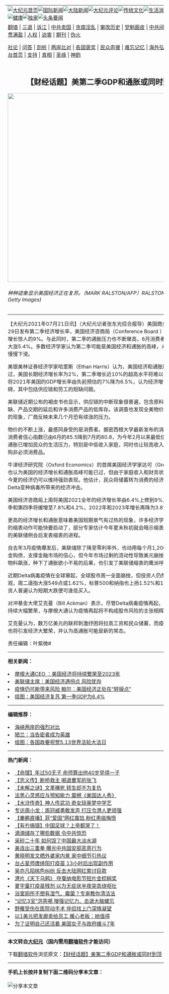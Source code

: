 <a name="1" id="1" target="_blank"></a><span id="1"></span>
<table align=center border="0"><tr><td colspan="2" VALIGN=TOP><a href="https://github.com/twoixt305/djy/blob/master/gb/nf1351518.md#1"><img src="https://raw.githubusercontent.com/twoixt305/www/master/t/djy/1.jpg" title="大纪元首页" alt="大纪元首页"></a><a href="https://github.com/twoixt305/djy/blob/master/gb/n24hr.md#1"><img src="https://raw.githubusercontent.com/twoixt305/www/master/t/djy/3.jpg" title="国际新闻" alt="国际新闻"></a><a href="https://github.com/twoixt305/djy/blob/master/gb/nsc413.md#1"><img src="https://raw.githubusercontent.com/twoixt305/www/master/t/djy/4.jpg" title="大陆新闻" alt="大陆新闻"></a><a href="https://github.com/twoixt305/djy/blob/master/gb/news392.md#1"><img src="https://raw.githubusercontent.com/twoixt305/www/master/t/djy/5.jpg" title="大纪元评论" alt="大纪元评论"></a><a href="https://github.com/twoixt305/djy/blob/master/gb/news2007.md#1"><img src="https://raw.githubusercontent.com/twoixt305/www/master/t/djy/6.jpg" title="传统文化" alt="传统文化"></a><a href="https://github.com/twoixt305/djy/blob/master/gb/news2008.md#1"><img src="https://raw.githubusercontent.com/twoixt305/www/master/t/djy/7.jpg" title="生活消费" alt="生活消费"></a><a href="https://github.com/twoixt305/djy/blob/master/gb/ncyule.md#1"><img src="https://raw.githubusercontent.com/twoixt305/www/master/t/djy/8.jpg" title="娱乐休闲" alt="娱乐休闲"></a><a href="https://github.com/twoixt305/djy/blob/master/gb/nsc1002.md#1"><img src="https://raw.githubusercontent.com/twoixt305/www/master/t/djy/9.jpg" title="健康" alt="健康"></a><a href="https://github.com/twoixt305/djy/blob/master/gb/nf6092.md#1"><img src="https://raw.githubusercontent.com/twoixt305/www/master/t/djy/10a.jpg" title="独家" alt="独家"></a><a href="https://github.com/twoixt305/djy/blob/master/gb/nf4514.md#1"><img src="https://raw.githubusercontent.com/twoixt305/www/master/t/djy/12a.jpg" title="头条要闻" alt="头条要闻"></a></td></tr>
<tr><td colspan="2" VALIGN=TOP><a target="_blank" href="https://github.com/twoixt305/www/blob/master/README.md?zsrh#1">翻墙</a> | <a target="_blank" href="https://github.com/twoixt305/djy/blob/master/gb/nf5657.md#1">三退</a> | <a target="_blank" href="https://github.com/twoixt305/djy/blob/master/gb/nf6124.md#1">诉江</a> | <a target="_blank" href="https://github.com/twoixt305/djy/blob/master/gb/nf1176117.md#1">中共卖国</a> | <a target="_blank" href="https://github.com/twoixt305/djy/blob/master/gb/nf5773.md#1">贪腐淫乱</a> | <a target="_blank" href="https://github.com/twoixt305/djy/blob/master/gb/nf1176115.md#1">窜改历史</a> | <a target="_blank" href="https://github.com/twoixt305/djy/blob/master/gb/nf1176107.md#1">党魁画皮</a> | <a target="_blank" href="https://github.com/twoixt305/djy/blob/master/gb/nf1320400.md#1">中共间谍</a> | <a target="_blank" href="https://github.com/twoixt305/djy/blob/master/gb/nf1176114.md#1">破坏传统</a> | <a target="_blank" href="https://github.com/twoixt305/ntdtv/blob/master/gb/prog447_1.md#1">恶贯满盈</a> | <a target="_blank" href="https://github.com/twoixt305/djy/blob/master/gb/ncid278.md#1">人权</a> | <a target="_blank" href="https://github.com/twoixt305/djy/blob/master/gb/nf1176111.md#1">迫害</a> | <a target="_blank" href="https://gitlab.com/szzdlab/mh-qikan/blob/master/README.md#1">期刊</a> | <a target="_blank" href="https://github.com/twoixt305/djy/blob/master/gb/nf5562.md#1">伪火</a></p><p><a target="_blank" href="https://github.com/twoixt305/djy/blob/master/gb/9p.md#1">社论</a> | <a target="_blank" href="https://github.com/twoixt305/djy/blob/master/gb/nf4378.md#1">问答</a> | <a target="_blank" href="https://github.com/twoixt305/djy/blob/master/gb/nf5792.md#1">剖析</a> | <a target="_blank" href="https://github.com/twoixt305/djy/blob/master/gb/nf5735.md#1">两岸比对</a> | <a target="_blank" href="https://github.com/twoixt305/djy/blob/master/gb/nf6119.md#1">各国褒奖</a> | <a target="_blank" href="https://github.com/twoixt305/djy/blob/master/gb/nf6120.md#1">民众声援</a> | <a target="_blank" href="https://github.com/twoixt305/djy/blob/master/gb/nf1188594.md#1">难忘记忆</a> | <a target="_blank" href="https://github.com/twoixt305/djy/blob/master/gb/nf3180.md#1">海外弘传</a> | <a target="_blank" href="https://github.com/twoixt305/djy/blob/master/gb/nf5410.md#1">万人上访</a> | <a target="_blank" href="https://github.com/twoixt305/www/blob/master/README.md?zsrh#1">平台首页</a> | <a target="_blank" href="https://github.com/twoixt305/djy/blob/master/gb/nf4386.md#1">支持</a> | <a target="_blank" href="https://github.com/twoixt305/djy/blob/master/gb/nf4389.md#1">真相</a> | <a target="_blank" href="https://github.com/twoixt305/djy/blob/master/gb/nf5790.md#1">圣缘</a> | <a target="_blank" href="https://github.com/twoixt305/djy/blob/master/gb/nf4786.md#1">神韵</a></td></tr>
<tr><td VALIGN=TOP width="626"><h2 align=center>【财经话题】美第二季GDP和通胀或同时到顶</h2>
<img width="600" src="https://i.epochtimes.com/assets/uploads/2021/07/id13066624-6.jpeg" />
<h6>种种迹象显示美国经济正在复苏。（MARK RALSTON/AFP）RALSTON/AFP via Getty Images)
</h6>
<hr>
	<p>【大纪元2021年07月21日讯】（大纪元记者张东光综合报导）美国商务部将于7月29日发布第二季经济增长率，<ahref="https://github.com/twoixt305/djy/blob/master/gb/tag/%E7%BE%8E%E5%9B%BD%E7%BB%8F%E6%B5%8E.md#1">美国经济</a>咨商局（Conference Board ）估计第二季可增长惊人的9%。与此同时，第二季的<ahref="https://github.com/twoixt305/djy/blob/master/gb/tag/%E9%80%9A%E8%83%80.md#1">通胀</a>压力也不断窜高，6月消费者物价指数同比大涨5.4%。多数经济学家认为第二季可能是美国经济和通胀的高峰，未来几个月将慢慢下滑。</p>
<p>美银美林证券经济学家哈里斯（Ethan Harris）认为，<ahref="https://github.com/twoixt305/djy/blob/master/gb/tag/%E7%BE%8E%E5%9B%BD%E7%BB%8F%E6%B5%8E.md#1">美国经济</a>和<ahref="https://github.com/twoixt305/djy/blob/master/gb/tag/%E9%80%9A%E8%83%80.md#1">通胀</a>压力高峰已过，美国长期经济增长率为2%，第二季增长近10%的超高水平将难以为继。他同时将2021年美国的GDP增长率由先前预估的7%降为6.5%，认为经济增长动能受到阻碍，其中包括供应链和劳工的短缺问题。</p>
<p>美联储近期公布的褐皮书也显示，供应链的中断现象很普遍，包含原料和劳工的短缺、产品交期的延后和许多消费产品的低库存。该调查也发现全美物价普遍高于往常的现象，厂商反映未来几个月恐有续涨的压力。</p>
<p>物价的不断上涨，最感同身受的是消费者。据密西根大学最新发布的消费报告，美国消费者信心指数已由6月的85.5降到7月的80.8，为今年2月以来最低位。该报告称，通胀已增加民众的生活压力，特别是中低收入家庭，同时也让较高收入的家庭延后采购非必须消费品。</p>
<p>牛津经济研究院（Oxford Economics）的首席美国经济学家达可（Gregory Daco）也认为美国的经济增长和通胀高峰可能已过，但由于家庭收入和财务状况持续改善，今夏的经济仍可以维持强劲表现。他估计，民众将储蓄转为消费的经济拉升将可抵消Delta变种病毒所带来的经济冲击。</p>
<p>美国经济咨商局上周将美国2021全年的经济增长率由6.4%上修到9%，但预估第三季和第四季将缓增至7.8%和4.2%，2022年和2023年增长再降为3.8%和2.5%。</p>
<p>更高的经济增长和通胀意味着美国短期景气有过热的现象，许多经济学家估计美联储的缩表动作可能快要启动了，部分专家估计今年夏末秋初就会暗示缩表，最快于年底的美联储例会后发表缩表的进程。</p>
<p>自去年3月疫情爆发后，美联储除了降至零利率外，也动用每个月1,200亿美元的资金购债，支撑金融市场的信心，但今年市场过剩的流动性导致美元崩挫和各项主要原物料飙涨，种下了通胀欲小不易的后果，也引发了美联储缩表的鹰派呼声。</p>
<p>近期Delta病毒疫情在全球窜起，全球股市周一全面崩挫，但投资人仍然对后市表示乐观，周二道指大涨549点或1.62%，标普500和纳指也上扬1.52%和1.57%，反映投资人普遍认为短期大跌便可逢低买入。</p>
<p>对冲基金大佬艾克曼（Bill Ackman）表示，尽管Delta病毒疫情再起，美国经济仍然持续大幅繁荣，与摩根大通认为疫情再起将不构成股市风险的主张相辉映。</p>
<p>艾克曼认为，数万亿美元的联邦刺激纾困将拉高工资和民众储蓄，而疫苗的大量注射也将引发经济大繁荣，并认为高通胀可能是新的常态。</p>
<p>责任编辑：叶紫微#</p>
	
<hr>


<strong>相关新闻：</strong>
<li><a href="https://github.com/twoixt305/djy/blob/master/gb/21/4/7/n12865326.md#1">摩根大通CEO ：美国经济将持续繁荣至2023年</a></li>
<li><a href="https://github.com/twoixt305/djy/blob/master/gb/21/4/11/n12872822.md#1">美联储主席：美国经济遇拐点 风险犹存</a></li>
<li><a href="https://github.com/twoixt305/djy/blob/master/gb/21/4/12/n12874620.md#1">疫情仍可能带来风险 鲍尔：美国经济正处在“转捩点”</a></li>
<li><a href="https://github.com/twoixt305/djy/blob/master/gb/21/5/4/n12923439.md#1">组图：美国经济复苏 第一季GDP为6.4%</a></li>
<hr>


<strong>编辑推荐：</strong>
<li><a href="https://github.com/twoixt305/djy/blob/master/gb/8/12/18/n2367165.md?dfh#1" target="_blank">海峡两岸的强烈对比</a></li><li><a href="https://github.com/tsiac2612/djy/blob/master/gb/18/12/19/n10919284.md#1" target="_blank">陋兰：当告密者成为英雄</a></li><li><a href="https://github.com/tsiac2612/djy/blob/master/gb/19/5/8/n11242901.md#1" target="_blank">组图：各国政要祝贺5.13世界法轮大法日</a></li>
<hr>

<strong>热门新闻：</strong>
<li><a href="https://github.com/twoixt305/djy/blob/master/gb/21/7/7/n13073680.md#1">【命理】年过50无子 命师算出他40岁早得一子</a></li>
<li><a href="https://github.com/twoixt305/djy/blob/master/gb/21/7/8/n13077166.md#1">【忠义传】断桥救主 喝退曹军的张飞</a></li>
<li><a href="https://github.com/twoixt305/djy/blob/master/gb/21/7/15/n13091924.md#1">【未解之谜】文革横死 转生却不为复仇</a></li>
<li><a href="https://github.com/twoixt305/djy/blob/master/gb/21/7/15/n13090127.md#1">法男心灵感应与预知能力 震撼《美国达人秀》</a></li>
<li><a href="https://github.com/twoixt305/djy/blob/master/gb/21/6/28/n13054240.md#1">【水浒传奇】神人传武功 奇女琼英梦中学艺</a></li>
<li><a href="https://github.com/twoixt305/djy/blob/master/gb/21/7/20/n13102278.md#1">专访周小龙：周冠威勇敢发声 打压令港人更顽强</a></li>
<li><a href="https://github.com/twoixt305/djy/blob/master/gb/21/7/19/n13100156.md#1">【秦鹏直播】菲“爱国”网红露馅 粉红患癌悔悟</a></li>
<li><a href="https://github.com/twoixt305/djy/blob/master/gb/21/7/20/n13101161.md#1">【有冇搞错】中国足球？上帝都哭了！</a></li>
<li><a href="https://github.com/twoixt305/djy/blob/master/gb/21/7/18/n13097858.md#1">滴滴储存了哪些数据 令中共惊恐</a></li>
<li><a href="https://github.com/twoixt305/djy/blob/master/gb/21/7/19/n13100112.md#1">采砂二十年 如何毁了中国最大淡水湖</a></li>
<li><a href="https://github.com/twoixt305/djy/blob/master/gb/21/7/19/n13099856.md#1">美连出三重拳 曝光中共国安部恶意行为</a></li>
<li><a href="https://github.com/twoixt305/djy/blob/master/gb/21/7/18/n13097589.md#1">黄晓明发文晒外婆家内景 家中细节引热议</a></li>
<li><a href="https://github.com/twoixt305/djy/blob/master/gb/21/7/18/n13097793.md#1">台占星师唐绮阳打疫苗 13小时后出现副作用</a></li>
<li><a href="https://github.com/twoixt305/djy/blob/master/gb/21/7/19/n13099664.md#1">吴亦凡陷桃色纠纷 反击大陆网红索讨巨款</a></li>
<li><a href="https://github.com/twoixt305/djy/blob/master/gb/21/7/18/n13097378.md#1">港片《天下乌鸦》 夺戛纳电影节短片金棕榈奖</a></li>
<li><a href="https://github.com/twoixt305/djy/blob/master/gb/21/7/19/n13099205.md#1">夏宇童打疫苗残剂 以为无症状半夜突高烧呕吐</a></li>
<li><a href="https://github.com/twoixt305/djy/blob/master/gb/21/7/17/n13095928.md#1">浴室厕所不想有湿气、霉菌？专家教你清洁法</a></li>
<li><a href="https://github.com/twoixt305/djy/blob/master/gb/21/7/19/n13099742.md#1">“记忆3宝”泡茶喝 增强记忆力、击退大脑健忘</a></li>
<li><a href="https://github.com/twoixt305/djy/blob/master/gb/21/7/18/n13096604.md#1">野雁受伤在医院动手术 伴侣找上门深情凝望</a></li>
<li><a href="https://github.com/twoixt305/djy/blob/master/gb/21/7/18/n13096682.md#1">以1美元把发廊卖给员工 暖心老板：她值得</a></li>
<li><a href="https://github.com/twoixt305/djy/blob/master/gb/21/7/18/n13096480.md#1">为了证明自己还活着 美国女子与政府缠斗7年</a></li>
<hr>

<strong>本文转自<a href="https://www.epochtimes.com">大纪元</a>（国内需用<a href="https://github.com/twoixt305/www/blob/master/README.md#8">翻墙软件</a>才能访问）</strong><p>下载<a href="https://github.com/twoixt305/www/blob/master/README.md#8">翻墙软件</a>浏览原文：<a href="https://www.epochtimes.com/gb/21/7/21/n13103137.htm">【财经话题】美第二季GDP和通胀或同时到顶</a></p><hr>

<strong>手机上长按并复制下面二维码分享本文章：</strong><br><br><img src="https://chart.apis.google.com/chart?cht=qr&chs=240x240&choe=UTF-8&chld=M|2&chl=https://github.com/twoixt305/djy/blob/master/gb/21/7/21/n13103137.md%231" title="分享本文章"></td><td VALIGN=TOP><a href="https://github.com/twoixt305/djy/blob/master/gb/16/1/21/n4622075.md?dfh#1" target="_blank"><img src="https://raw.githubusercontent.com/twoixt305/djy/master/gb/300/wei-f1.jpg" title="中共的伪火骗局"  alt="中共的伪火骗局"></a><br><a href="https://github.com/twoixt305/www/blob/master/README.md?dfh#9" target="_blank"><img src="https://raw.githubusercontent.com/twoixt305/djy/master/gb/300/yong-h.jpg" title="永恒的见证"  alt="永恒的见证"></a><br><a href="https://github.com/twoixt305/djy/blob/master/gb/13/9/29/n3974789.md?dfh#1" target="_blank"><img src="https://raw.githubusercontent.com/twoixt305/djy/master/gb/300/shang-lnz.jpg" title="善良女子被中共投男牢"  alt="善良女子被中共投男牢"></a><br><a href="https://github.com/twoixt305/djy/blob/master/gb/16/3/16/n4663449.md?dfh#1" target="_blank"><img src="https://raw.githubusercontent.com/twoixt305/djy/master/gb/300/huo-z3.jpg" title="警卫目击活摘器官"  alt="警卫目击活摘器官"></a><br><a href="https://github.com/twoixt305/djy/blob/master/gb/16/8/7/n8177641.md?dfh#1" target="_blank"><img src="https://raw.githubusercontent.com/twoixt305/djy/master/gb/300/huo-z4.jpg" title="证人描述活摘恐怖"  alt="证人描述活摘恐怖"></a><br><a href="https://github.com/twoixt305/djy/blob/master/gb/10/4/19/n2881569.md?dfh#1" target="_blank"><img src="https://raw.githubusercontent.com/twoixt305/djy/master/gb/300/huo-z1.jpg" title="揭开活摘器官黑幕"  alt="揭开活摘器官黑幕"></a><br><a href="https://github.com/twoixt305/djy/blob/master/gb/10/11/7/n3077476.md?dfh#1" target="_blank"><img src="https://raw.githubusercontent.com/twoixt305/djy/master/gb/300/ma-ks.jpg" title="马克思的成魔之路"  alt="马克思的成魔之路"></a><br><a href="https://github.com/twoixt305/djy/blob/master/gb/14/6/9/n4173977.md?dfh#1" target="_blank"><img src="https://raw.githubusercontent.com/twoixt305/djy/master/gb/300/chang-zs.jpg" title="藏字石 蕴天机"  alt="藏字石 蕴天机"></a><br><a href="https://github.com/twoixt305/djy/blob/master/gb/18/5/10/n10381511.md?dfh#1" target="_blank"><img src="https://raw.githubusercontent.com/twoixt305/djy/master/gb/300/st1.jpg" title="关注三亿人三退"  alt="关注三亿人三退"></a><br><a href="https://github.com/twoixt305/djy/blob/master/gb/18/3/21/n10237682.md?dfh#1" target="_blank"><img src="https://raw.githubusercontent.com/twoixt305/djy/master/gb/300/jie-t.jpg" title="解体中共复兴中华"  alt="解体中共复兴中华"></a><br><a href="https://github.com/twoixt305/djy/blob/master/gb/9/2/9/n2422991.md?dfh#1" target="_blank"><img src="https://raw.githubusercontent.com/twoixt305/djy/master/gb/300/gao-zs.jpg" title="中共迫害良心律师"  alt="中共迫害良心律师"></a><br><a href="https://github.com/twoixt305/djy/blob/master/gb/18/12/9/n10900044.md?dfh#1" target="_blank"><img src="https://raw.githubusercontent.com/twoixt305/djy/master/gb/300/sj1.jpg" title="三百多万人举报江泽民"  alt="三百多万人举报江泽民"></a><br><a href="https://github.com/twoixt305/djy/blob/master/gb/18/8/28/n10672014.md?dfh#1" target="_blank"><img src="https://raw.githubusercontent.com/twoixt305/djy/master/gb/300/sj2.jpg" title="这些官员为何起诉江泽民"  alt="这些官员为何起诉江泽民"></a><br><a href="https://github.com/twoixt305/djy/blob/master/gb/8/12/18/n2367165.md?dfh#1" target="_blank"><img src="https://raw.githubusercontent.com/twoixt305/djy/master/gb/300/liangan.jpg" title="海峡两岸的强烈对比"  alt="海峡两岸的强烈对比"></a><br><a href="https://github.com/twoixt305/djy/blob/master/gb/15/12/10/n4593139.md?dfh#1" target="_blank"><img src="https://raw.githubusercontent.com/twoixt305/djy/master/gb/300/jia-ndzl.jpg" title="加拿大总理的贺信"  alt="加拿大总理的贺信"></a><br><a href="https://github.com/twoixt305/djy/blob/master/gb/11/6/17/n3289382.md?dfh#1" target="_blank"><img src="https://raw.githubusercontent.com/twoixt305/djy/master/gb/300/xiao-wd.jpg" title="探寻真相兼听则明"  alt="探寻真相兼听则明"></a><br><a href="https://github.com/twoixt305/djy/blob/master/gb/18/10/27/n10812623.md?dfh#1" target="_blank"><img src="https://raw.githubusercontent.com/twoixt305/djy/master/gb/300/yindu.jpg" title="印度媒体报道东方"  alt="印度媒体报道东方"></a><br><a href="https://github.com/twoixt305/djy/blob/master/gb/18/6/9/n10469652.md?dfh#1" target="_blank"><img src="https://raw.githubusercontent.com/twoixt305/djy/master/gb/300/xie-j.jpg" title="不一样的海外校园"  alt="不一样的海外校园"></a><br><a href="https://github.com/twoixt305/djy/blob/master/gb/7/4/5/n1669415.md?dfh#1" target="_blank"><img src="https://raw.githubusercontent.com/twoixt305/djy/master/gb/300/li-up.jpg" title="从大师到徒弟的传奇"  alt="从大师到徒弟的传奇"></a><br><a href="https://github.com/twoixt305/djy/blob/master/gb/17/5/26/n9191512.md?dfh#1" target="_blank"><img src="https://raw.githubusercontent.com/twoixt305/djy/master/gb/300/zfl2.jpg" title="亿万人与东方一本奇书"  alt="亿万人与东方一本奇书"></a><br><a href="https://github.com/twoixt305/djy/blob/master/gb/13/11/27/n4020290.md?dfh#1" target="_blank"><img src="https://raw.githubusercontent.com/twoixt305/djy/master/gb/300/zhen-h.jpg" title="大陆见不到的震撼场面"  alt="大陆见不到的震撼场面"></a><br><a href="https://github.com/twoixt305/djy/blob/master/gb/15/7/17/n4482910.md?dfh#1" target="_blank"><img src="https://raw.githubusercontent.com/twoixt305/djy/master/gb/300/dalu-sk.jpg" title="人心向善 大陆当初盛况"  alt="人心向善 大陆当初盛况"></a><br><a href="https://github.com/twoixt305/djy/blob/master/gb/19/1/5/n10955468.md?dfh#1" target="_blank"><img src="https://raw.githubusercontent.com/twoixt305/djy/master/gb/300/zfl1.jpg" title="追寻真理 这书讲什么"  alt="追寻真理 这书讲什么"></a><br><a href="https://github.com/twoixt305/www/blob/master/README.md?dfh#1" target="_blank"><img src="https://raw.githubusercontent.com/twoixt305/djy/master/gb/300/fq1.jpg" title="下载免费翻墙软件"  alt="下载免费翻墙软件"></a><br></td></tr></table>
